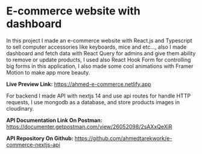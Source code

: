 # E-commerce website with dashboard

In this project I made an e-commerce website with React.js and Typescript to sell computer
accessories like keyboards, mice and etc..., also I made dashboard and fetch data with React Query for admins
and give them ability to remove or update products, I used also React Hook Form for controlling big forms in
this application, I also made some cool animations with Framer Motion to make app more beauty.

**Live Preview Link:** https://ahmed-e-commerce.netlify.app

For backend I made API with nextjs 14 and use api routes for handle HTTP requests, I use mongodb as a database, and store products images in cloudinary.

**API Documentation Link On Postman:** https://documenter.getpostman.com/view/26052098/2sAXxQeXiR

**API Repository On Github:** https://github.com/ahmedtarekwork/e-commerce-nextjs-api
